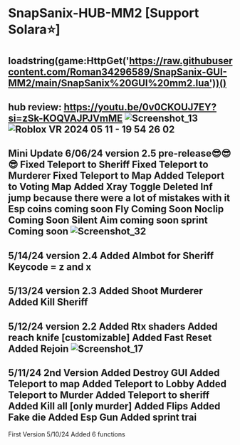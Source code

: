 # SnapSanix-HUB-MM2 [Support Solara⭐]
loadstring(game:HttpGet('https://raw.githubusercontent.com/Roman34296589/SnapSanix-GUI-MM2/main/SnapSanix%20GUI%20mm2.lua'))()
------------------------------------------------------------------------------------------------------------------
hub review: https://youtu.be/0v0CKOUJ7EY?si=zSk-KOQVAJPJVmME
![Screenshot_13](https://github.com/Roman34296589/SnapSanix-GUI-MM2/assets/63724487/436b43ab-8f22-4e01-9abc-1bdbdb3c97b4)
![Roblox VR 2024 05 11 - 19 54 26 02](https://github.com/Roman34296589/SnapSanix-GUI-MM2/assets/63724487/da45244f-8d91-4086-878c-42bdd39d0e40)
--------------------------------------------------------------------------------------------------------------
Mini Update 6/06/24 version 2.5 pre-release😎😎😎
Fixed Teleport to Sheriff
Fixed Teleport to Murderer
Fixed Teleport to Map
Added Teleport to Voting Map
Added Xray Toggle
Deleted Inf jump because there were a lot of mistakes with it
Esp coins coming soon
Fly Coming Soon
Noclip Coming Soon
Silent Aim coming soon
sprint Coming soon
![Screenshot_32](https://github.com/Roman34296589/SnapSanix-GUI-MM2/assets/63724487/392c04ae-b289-48df-be57-ae7bc1176977)
---------------------------------------------------------------------------------------------------
5/14/24 version 2.4
Added AImbot for Sheriff Keycode = z and x
--------------------------------------------------------------------------------------------------------------------------------------------------
5/13/24 version 2.3
Added Shoot Murderer
Added Kill Sheriff
------------------------------------------------------------------------------------------------------------------------------------------------------
5/12/24 version 2.2
Added Rtx shaders
Added reach knife [customizable]
Added Fast Reset
Added Rejoin
![Screenshot_17](https://github.com/Roman34296589/SnapSanix-GUI-MM2/assets/63724487/ddc75964-c794-478d-8fb3-ac13a72093d1)
------------------------------
5/11/24 2nd Version 
Added Destroy GUI
Added Teleport to map
Added Teleport to Lobby
Added Teleport to Murder
Added Teleport to sheriff
Added Kill all [only murder]
Added Flips
Added Fake die
Added Esp Gun
Added sprint trai
-----------------------------
First Version 5/10/24
Added 6 functions
